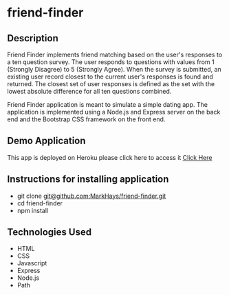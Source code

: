 # friend-finder

## Description
Friend Finder implements friend matching based on the user's responses to a ten question survey. The user responds to questions with values from 1 (Strongly Disagree) to 5 (Strongly Agree). When the survey is submitted, an existing user record closest to the current user's responses is found and returned. The closest set of user responses is defined as the set with the lowest absolute difference for all ten questions combined.

Friend Finder application is meant to simulate a simple dating app. The application is implemented using a Node.js and Express server on the back end and the Bootstrap CSS framework on the front end.

## Demo Application
This app is deployed on Heroku please click here to access it [Click Here](https://powerful-wave-55257.herokuapp.com/ "Deployed App")

## Instructions for installing application

* git clone [git@github.com:MarkHays/friend-finder.git](git@github.com:MarkHays/friend-finder.git)
* cd friend-finder
* npm install

## Technologies Used

* HTML
* CSS
* Javascript
* Express
* Node.js
* Path
